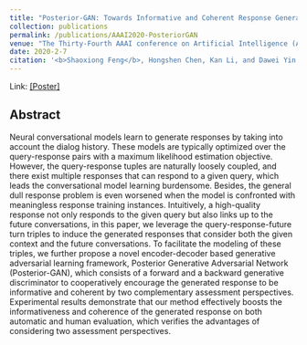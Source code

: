 ```yaml
---
title: "Posterior-GAN: Towards Informative and Coherent Response Generation with Posterior Generative Adversarial Network"
collection: publications
permalink: /publications/AAAI2020-PosteriorGAN
venue: "The Thirty-Fourth AAAI conference on Artificial Intelligence (AAAI-20)"
date: 2020-2-7
citation: '<b>Shaoxiong Feng</b>, Hongshen Chen, Kan Li, and Dawei Yin. <i>The 34st AAAI conference on Artificial Intelligence</i>. <b>AAAI 2020</b>.'
---
```

Link: 
[[Poster]](http://fsx928.github.io/files/AAAI2020-PosteriorGAN-Poster.pdf)


## Abstract
Neural conversational models learn to generate responses by taking into account the dialog history. These models are typically optimized over the query-response pairs with a maximum likelihood estimation objective. However, the query-response tuples are naturally loosely coupled, and there exist multiple responses that can respond to a given query, which leads the conversational model learning burdensome. Besides, the general dull response problem is even worsened when the model is confronted with meaningless response training instances. Intuitively, a high-quality response not only responds to the given query but also links up to the future conversations, in this paper, we leverage the query-response-future turn triples to induce the generated responses that consider both the given context and the future conversations. To facilitate the modeling of these triples, we further propose a novel encoder-decoder based generative adversarial learning framework, Posterior Generative Adversarial Network (Posterior-GAN), which consists of a forward and a backward generative discriminator to cooperatively encourage the generated response to be informative and coherent by two complementary assessment perspectives. Experimental results demonstrate that our method effectively boosts the informativeness and coherence of the generated response on both automatic and human evaluation, which verifies the advantages of considering two assessment perspectives.
